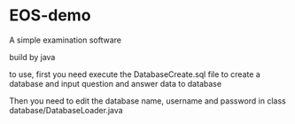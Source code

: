 # EOS-demo
A simple examination software

build by java

to use, first you need execute the DatabaseCreate.sql file to create a database and input question and answer data to database

Then you need to edit the database name, username and password in class database/DatabaseLoader.java
